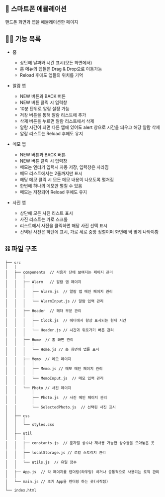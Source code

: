 ## 📱 스마트폰 에뮬레이션

핸드폰 화면과 앱을 에뮬레이션한 페이지

## 🧑‍💻 기능 목록

- 홈
  - 상단에 날짜와 시간 표시(모든 화면에서)
  - 홈 메뉴의 앱들은 Drag & Drop으로 이동가능
  - Reload 후에도 앱들의 위치를 기억

- 알람 앱
  - NEW 버튼과 BACK 버튼
  - NEW 버튼 클릭 시 입력창
  - 10분 단위로 알람 설정 가능
  - 저장 버튼을 통해 알람 리스트에 추가
  - 삭제 버튼을 누르면 알람 리스트에서 삭제
  - 알람 시간이 되면 다른 앱에 있어도 alert 창으로 시간을 띄우고 해당 알람 삭제
  - 알람 리스트는 Reload 후에도 유지

- 메모 앱
  - NEW 버튼과 BACK 버튼
  - NEW 버튼 클릭 시 입력창
  - 메모는 엔터키 입력시 자동 저장, 입력창은 사라짐
  - 메모 리스트에서는 2줄까지만 표시
  - 해당 메모 클릭 시 모든 메모 내용이 나오도록 펼쳐짐
  - 한번에 하나의 메모만 펼칠 수 있음
  - 메모는 저장되어 Reload 후에도 유지

- 사진 앱
  - 상단에 모든 사진 리스트 표시
  - 사진 리스트는 가로 스크롤
  - 리스트에서 사진을 클릭하면 해당 사진 선택 표시
  - 선택된 사진은 하단에 표시, 가로 세로 중앙 정렬이며 화면에 딱 맞게 나와야함

## ⛓ 파일 구조

```plaintext
├── src
│   │
│   ├── components  // 사용자 단에 보여지는 페이지 관리
│   │   │
│   │   ├── Alarm   // 알람 앱 페이지
│   │   │   │
│   │   │   ├── Alarm.js  // 알람 앱 메인 페이지 관리
│   │   │   │
│   │   │   └── AlarmInput.js // 알람 입력 관리
│   │   │
│   │   ├── Header  // 헤더 부분 관리
│   │   │   │
│   │   │   ├── Clock.js  // 헤더에서 항상 표시되는 현재 시간
│   │   │   │
│   │   │   └── Header.js // 시간과 뒤로가기 버튼 관리
│   │   │
│   │   ├── Home  // 홈 화면 관리
│   │   │   │
│   │   │   └── Home.js // 홈 화면에 앱들 표시
│   │   │
│   │   ├── Memo  // 메모 페이지
│   │   │   │
│   │   │   ├── Memo.js // 메모 메인 페이지 관리
│   │   │   │
│   │   │   └── MemoInput.js  // 메모 입력 관리
│   │   │
│   │   └── Photo // 사진 페이지
│   │       │
│   │       ├── Photo.js  // 사진 메인 페이지 관리
│   │       │
│   │       └── SelectedPhoto.js  // 선택된 사진 표시
│   │
│   ├── css
│   │   │
│   │   └── styles.css
│   │
│   ├── util
│   │   │
│   │   ├── constants.js  // 문자열 상수나 재사용 가능한 상수들을 모아놓은 곳
│   │   │
│   │   ├── localStorage.js // 로컬 스토리지 관리
│   │   │
│   │   └── utils.js  // 유틸 함수
│   │
│   ├── App.js  // 각 페이지를 렌더링(라우팅) 하거나 공통적으로 사용되는 로직 관리
│   │
│   └── main.js // 초기 App을 렌더링 하는 곳(시작점)
│
└── index.html
```
